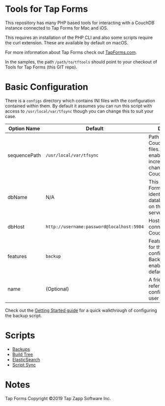 Tools for Tap Forms
=====

This repository has many PHP based tools for interacting with a
CouchDB instance connected to Tap Forms for Mac and iOS.

This requires an installation of the PHP CLI and also some scripts
require the curl extension. These are available by default on macOS.

For more information about Tap Forms check out [TapForms.com](http://www.tapforms.com).

In the samples, the path `/path/to/tftools` should point to your
checkout of Tools for Tap Forms (this GIT repo).

# Basic Configuration

There is a `configs` directory which contains INI files with the
configuration contained within them. By default it assumes you can
run this script with access to `/usr/local/var/tfsync` though you
can change this to suit your case.

| Option Name | Default | Description |
| ----------- | ------- | ----------- |
| sequencePath | `/usr/local/var/tfsync` | Path to store the CouchDB sequence files. These files enable processing incremental changes from the CouchDB server. |
| dbName | N/A | This is the Tap Forms unique identifier for your database/document on the CouchDB server. |
| dbHost | `http://username:password@localhost:5984` | Hostname string for connecting to your CouchDB server. |
| features | `backup` | Features enabled for the configuration. Backup is always enabled and is the default. |
| name | (Optional) | A friendly name to refer to this configuration in user output. |

Check out the [Getting Started guide](docs/GettingStarted.md) for a
quick walkthrough of configuring the backup script.

# Scripts 

* [Backups](docs/Scripts/Backup.md)
* [Build Tree](docs/Scripts/BuildTree.md)
* [ElasticSearch](docs/Scripts/ElasticSearch.md)
* [Script Sync](docs/Scripts/ScriptSync.md)

# Notes

Tap Forms Copyright ©2019 Tap Zapp Software Inc.

